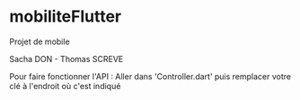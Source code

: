 # mobiliteFlutter
Projet de mobile

Sacha DON - Thomas SCREVE

Pour faire fonctionner l'API :
Aller dans 'Controller.dart' puis remplacer votre clé à l'endroit où c'est indiqué

